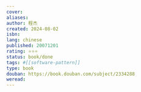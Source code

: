 ```yaml
---
cover: 
aliases:
author: 程杰
created: 2024-08-02
isbn: 
lang: chinese
published: 20071201
rating: ⭐⭐⭐
status: book/done
tags: #[[software-pattern]]
type: book
douban: https://book.douban.com/subject/2334288
weread: 
---
```

